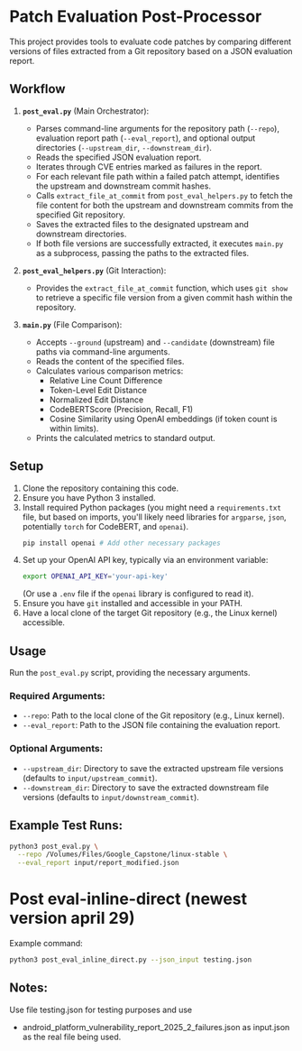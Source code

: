 # Patch Evaluation Post-Processor

This project provides tools to evaluate code patches by comparing different versions of files extracted from a Git repository based on a JSON evaluation report.

## Workflow

1.  **`post_eval.py`** (Main Orchestrator):
    *   Parses command-line arguments for the repository path (`--repo`), evaluation report path (`--eval_report`), and optional output directories (`--upstream_dir`, `--downstream_dir`).
    *   Reads the specified JSON evaluation report.
    *   Iterates through CVE entries marked as failures in the report.
    *   For each relevant file path within a failed patch attempt, identifies the upstream and downstream commit hashes.
    *   Calls `extract_file_at_commit` from `post_eval_helpers.py` to fetch the file content for both the upstream and downstream commits from the specified Git repository.
    *   Saves the extracted files to the designated upstream and downstream directories.
    *   If both file versions are successfully extracted, it executes `main.py` as a subprocess, passing the paths to the extracted files.

2.  **`post_eval_helpers.py`** (Git Interaction):
    *   Provides the `extract_file_at_commit` function, which uses `git show` to retrieve a specific file version from a given commit hash within the repository.

3.  **`main.py`** (File Comparison):
    *   Accepts `--ground` (upstream) and `--candidate` (downstream) file paths via command-line arguments.
    *   Reads the content of the specified files.
    *   Calculates various comparison metrics:
        *   Relative Line Count Difference
        *   Token-Level Edit Distance
        *   Normalized Edit Distance
        *   CodeBERTScore (Precision, Recall, F1)
        *   Cosine Similarity using OpenAI embeddings (if token count is within limits).
    *   Prints the calculated metrics to standard output.

## Setup

1.  Clone the repository containing this code.
2.  Ensure you have Python 3 installed.
3.  Install required Python packages (you might need a `requirements.txt` file, but based on imports, you'll likely need libraries for `argparse`, `json`, potentially `torch` for CodeBERT, and `openai`).
    ```bash
    pip install openai # Add other necessary packages
    ```
4.  Set up your OpenAI API key, typically via an environment variable:
    ```bash
    export OPENAI_API_KEY='your-api-key'
    ```
    (Or use a `.env` file if the `openai` library is configured to read it).
5.  Ensure you have `git` installed and accessible in your PATH.
6.  Have a local clone of the target Git repository (e.g., the Linux kernel) accessible.

## Usage

Run the `post_eval.py` script, providing the necessary arguments.

### Required Arguments:

*   `--repo`: Path to the local clone of the Git repository (e.g., Linux kernel).
*   `--eval_report`: Path to the JSON file containing the evaluation report.

### Optional Arguments:

*   `--upstream_dir`: Directory to save the extracted upstream file versions (defaults to `input/upstream_commit`).
*   `--downstream_dir`: Directory to save the extracted downstream file versions (defaults to `input/downstream_commit`).

## Example Test Runs:

```bash
python3 post_eval.py \
  --repo /Volumes/Files/Google_Capstone/linux-stable \
  --eval_report input/report_modified.json
```

# Post eval-inline-direct (newest version april 29)
Example command:
```bash
python3 post_eval_inline_direct.py --json_input testing.json
```

## Notes:
Use file testing.json for testing purposes 
and use
- android_platform_vulnerability_report_2025_2_failures.json
as input.json as the real file being used. 